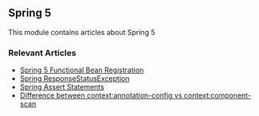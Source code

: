 ## Spring 5

This module contains articles about Spring 5

### Relevant Articles

- [Spring 5 Functional Bean Registration](https://www.baeldung.com/spring-5-functional-beans)
- [Spring ResponseStatusException](https://www.baeldung.com/spring-response-status-exception)
- [Spring Assert Statements](https://www.baeldung.com/spring-assert)
- [Difference between context:annotation-config vs context:component-scan](https://www.baeldung.com/spring-contextannotation-contextcomponentscan)
